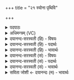 +++
title = "२१ स्योना पृथिवि"

+++
<details><summary>पदपाठः</summary>

स्यो॒ना। पृ॒थि॒वि॒। नः॒। भ॒व॒। अ॒नृ॒क्ष॒रा। नि॒वेश॒नीति॑ नि॒ऽवेश॑नी। यच्छ॑। नः॒। शर्म्म॑। स॒प्रथा॒ इति॑ स॒प्रथाः॑। अपः॑। नः॒। शो॒शु॒च॒त्। अ॒घम्। २१।
</details>

<details><summary>अधिमन्त्रम् (VC)</summary>

- अग्निर्देवता
- आदित्या देवा ऋषयः
- निचृद्गायत्री, प्राजापत्या गायत्री
- षड्जः
</details>

<details><summary>दयानन्द-सरस्वती (हि) - विषयः</summary>

कुलीन स्त्री कैसी होवे, इस विषय को अगले मन्त्र में कहा है ॥
</details>

<details><summary>दयानन्द-सरस्वती (हि) - पदार्थः</summary>

पदार्थान्वयभाषाः -  हे (पृथिवि) भूमि के तुल्य वर्त्तमान क्षमाशील स्त्री ! तू जैसे (अनृक्षरा) कण्टक आदि से रहित (निवेशनी) बैठने का आधार भूमि (स्योना) सुख करनेवाली होती, वैसे (नः) हमारे लिये (भव) हो तू (सप्रथाः) अत्यन्त प्रशंसा के साथ वर्त्तमान हुई (नः) हमारे लिये (शर्म) सुख को (यच्छ) दे, जैसे न्यायाधीश (नः) हमारे (अघम्) पाप को (अप, शोशुचत्) शीघ्र दूर करे वा शुद्ध करे, वैसे तू अपराध को दूर कर ॥२१ ॥
</details>

<details><summary>दयानन्द-सरस्वती (हि) - भावार्थः</summary>

भावार्थभाषाः -  इस मन्त्र में वाचकलुप्तोपमालङ्कार है। जो स्त्री पृथिवी के तुल्य क्षमा करनेवाली क्रूरता आदि दोषों से अलग बहुत प्रशंसित दूसरों के दोषों का निवारण करनेहारी है, वही घर के कार्यों में योग्य होती है ॥२१ ॥
</details>

<details><summary>दयानन्द-सरस्वती (सं) - विषयः</summary>

गृहिणी कीदृशी स्यादित्याह ॥
</details>

<details><summary>दयानन्द-सरस्वती (सं) - पदार्थः</summary>

पदार्थान्वयभाषाः -  हे पृथिवि भूमिरिव वर्त्तमाने स्त्रि ! त्वं यथाऽनृक्षरा निवेशनी भूमिः स्योना भवति, तथा नो भव। सप्रथाः सती नश्शर्म्म यच्छ, यथा न्यायेशो नोऽघमपशोशुचत् तथाऽपराधं दूरं गमय ॥२१ ॥
</details>

<details><summary>दयानन्द-सरस्वती (सं) - भावार्थः</summary>

भावार्थभाषाः -  अत्र वाचकलुप्तोपमालङ्कारः। या स्त्री पृथिवीवत् क्षमाशीला क्रूरतादोषरहिता बहुप्रशंसिता अन्येषामपि दोषनिवारिका भवति, सैव गृहकृत्ये योग्या भवति ॥२१ ॥
</details>

<details><summary>सविता जोशी ← दयानन्दः (म) - भावार्थः</summary>

भावार्थभाषाः -  या मंत्रात वाचकलुप्तोपमालंकार आहे. जी स्री पृथ्वीप्रमाणे क्षमाशील, क्रूरता इत्यादी दोषांपासून दूर प्रशंसा करण्यायोग्य, दुसऱ्यांचे दोष नाहीसे करणारी असते तीच गृहकार्य योग्यरित्या पार पाडू शकते.
</details>